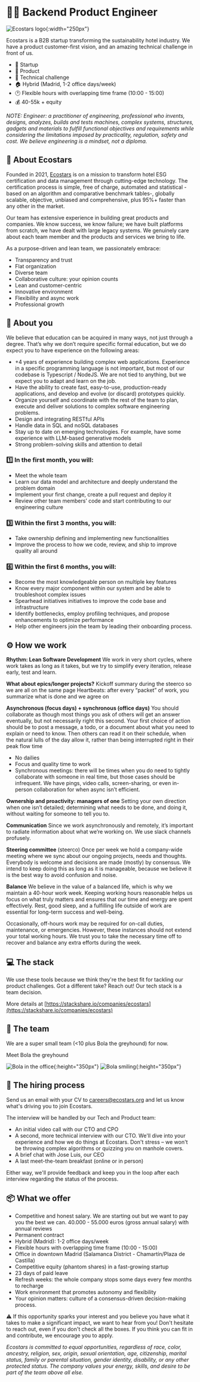 # 👩‍💻 Backend Product Engineer
![Ecostars logo](/images/ecostars-logo.png){:width="250px"}

Ecostars is a B2B startup transforming the sustainability hotel industry. We have a product customer-first vision, and an amazing technical challenge in front of us.

- 🌱 Startup
- 🎯 Product
- 🚀 Technical challenge 
- 🏠 Hybrid (Madrid, 1-2 office days/week)
- 🕐 Flexible hours with overlapping time frame (10:00 - 15:00)
- 💰 40-55k + equity

*NOTE: Engineer: a practitioner of engineering, professional who invents, designs, analyzes, builds and tests machines, complex systems, structures, gadgets and materials to fulfill functional objectives and requirements while considering the limitations imposed by practicality, regulation, safety and cost. We believe engineering is a mindset, not a diploma.*


## 💚 About Ecostars 
Founded in 2021, [Ecostars](https://ecostars.org) is on a mission to transform hotel ESG certification and data management through cutting-edge technology. The certification process is simple, free of charge, automated and statistical -based on an algorithm and comparative benchmark tables-, globally scalable, objective, unbiased and comprehensive, plus 95%+ faster than any other in the market.

Our team has extensive experience in building great products and companies. We know success, we know failure; we have built platforms from scratch, we have dealt with large legacy systems. We genuinely care about each team member and the products and services we bring to life. 

As a purpose-driven and lean team, we passionately embrace:
- Transparency and trust
- Flat organization
- Diverse team
- Collaborative culture: your opinion counts
- Lean and customer-centric
- Innovative environment
- Flexibility and async work
- Professional growth

## 🫵 About you
We believe that education can be acquired in many ways, not just through a degree. That’s why we don’t require specific formal education, but we do expect you to have experience on the following areas:

- +4 years of experience building complex web applications. Experience in a specific programming language is not important, but most of our codebase is Typescript / NodeJS. We are not tied to anything, but we expect you to adapt and learn on the job.
- Have the ability to create fast, easy-to-use, production-ready applications, and develop and evolve (or discard) prototypes quickly.
- Organize yourself and coordinate with the rest of the team to plan, execute and deliver solutions to complex software engineering problems.
- Design and integrating RESTful APIs
- Handle data in SQL and noSQL databases
- Stay up to date on emerging technologies. For example, have some experience with LLM-based generative models
- Strong problem-solving skills and attention to detail

### 1️⃣ In the first month, you will:
- Meet the whole team
- Learn our data model and architecture and deeply understand the problem domain
- Implement your first change, create a pull request and deploy it
- Review other team members’ code and start contributing to our engineering culture

### 3️⃣ Within the first 3 months, you will:
- Take ownership defining and implementing new functionalities
- Improve the process to how we code, review, and ship to improve quality all around

### 6️⃣ Within the first 6 months, you will:
- Become the most knowledgeable person on multiple key features
- Know every major component within our system and be able to troubleshoot complex issues
- Spearhead initiatives initiatives to improve the code base and infrastructure
- Identify bottlenecks, employ profiling techniques, and propose enhancements to optimize performance
- Help other engineers join the team by leading their onboarding process.

## ⚙️ How we work
**Rhythm: Lean Software Development**
We work in very short cycles, where work takes as long as it takes, but we try to simplify every iteration, release early, test and learn.

**What about epics/longer projects?**
Kickoff summary during the steerco so we are all on the same page
Heartbeats: after every “packet” of work, you summarize what is done and we agree on 

**Asynchronous (focus days) + synchronous (office days)**
You should collaborate as though most things you ask of others will get an answer eventually, but not necessarily right this second. Your first choice of action should be to post a message, a todo, or a document about what you need to explain or need to know. Then others can read it on their schedule, when the natural lulls of the day allow it, rather than being interrupted right in their peak flow time
- No dailies
- Focus and quality time to work
- Synchronous meetings: there will be times when you do need to tightly collaborate with someone in real time, but those cases should be infrequent. We have pings, video calls, screen-sharing, or even in-person collaboration for when async isn’t efficient.


**Ownership and proactivity: managers of one**
Setting your own direction when one isn’t detailed; determining what needs to be done, and doing it, without waiting for someone to tell you to.

**Communication**
Since we work asynchronously and remotely, it’s important to radiate information about what we’re working on. We use slack channels profusely.

**Steering committee** (steerco)
Once per week we hold a company-wide meeting where we sync about our ongoing projects, needs and thoughts. Everybody is welcome and decisions are made (mostly) by consensus. We intend to keep doing this as long as it is manageable, because we believe it is the best way to avoid confusion and noise.

 **Balance**
We believe in the value of a balanced life, which is why we maintain a 40-hour work week. Keeping working hours reasonable helps us focus on what truly matters and ensures that our time and energy are spent effectively. Rest, good sleep, and a fulfilling life outside of work are essential for long-term success and well-being.

Occasionally, off-hours work may be required for on-call duties, maintenance, or emergencies. However, these instances should not extend your total working hours. We trust you to take the necessary time off to recover and balance any extra efforts during the week.


## 💻 The stack
We use these tools because we think they're the best fit for tackling our product challenges. Got a different take? Reach out! Our tech stack is a team decision.

More details at [https://stackshare.io/companies/ecostars](https://stackshare.io/companies/ecostars)

## 👥 The team
We are a super small team (<10 plus Bola the greyhound) for now.

Meet Bola the greyhound

![Bola in the office](/images/Bola-01.jpeg){:height="350px"}
![Bola smiling](/images/Bola-02.jpeg){:height="350px"}

## 📝 The hiring process

Send us an email with your CV to [careers@ecostars.org](mailto:careers@ecostars.org) and let us know what's driving you to join Ecostars.

The interview will be handled by our Tech and Product team:
- An initial video call with our CTO and CPO
- A second, more technical interview with our CTO. We'll dive into your experience and how we do things at Ecostars. Don't stress – we won't be throwing complex algorithms or quizzing you on manhole covers.
- A brief chat with Jose Luis, our CEO
- A last meet-the-team breakfast (online or in person)

Either way, we'll provide feedback and keep you in the loop after each interview regarding the status of the process.

## 📦 What we offer
- Competitive and honest salary. We are starting out but we want to pay you the best we can. 40.000 - 55.000 euros (gross annual salary) with annual reviews
- Permanent contract
- Hybrid (Madrid): 1-2 office days/week
- Flexible hours with overlapping time frame (10:00 - 15:00)
- Office in downtown Madrid (Salamanca District - Chamartín/Plaza de Castilla)
- Competitive equity (phantom shares) in a fast-growing startup
- 23 days of paid leave
- Refresh weeks: the whole company stops some days every few months to recharge
- Work environment that promotes autonomy and flexibility
- Your opinion matters: culture of a consensus-driven decision-making process.


⚠️ If this opportunity sparks your interest and you believe you have what it takes to make a significant impact, we want to hear from you! Don't hesitate to reach out, even if you don't check all the boxes. If you think you can fit in and contribute, we encourage you to apply.

*Ecostars is committed to equal opportunities, regardless of race, color, ancestry, religion, sex, origin, sexual orientation, age, citizenship, marital status, family or parental situation, gender identity, disability, or any other protected status. The company values your energy, skills, and desire to be part of the team above all else.*

